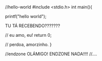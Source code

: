 //hello-world
#include <stdio.h>
int main(){

  printf("hello world");
  
  TU TÁ RECEBENDO???????

// eu amo, eu!
return 0;

// perdoa, amorzinho. 
}

//endzone
OLÁMIGO!
ENDZONE NADA!!!!
//....
